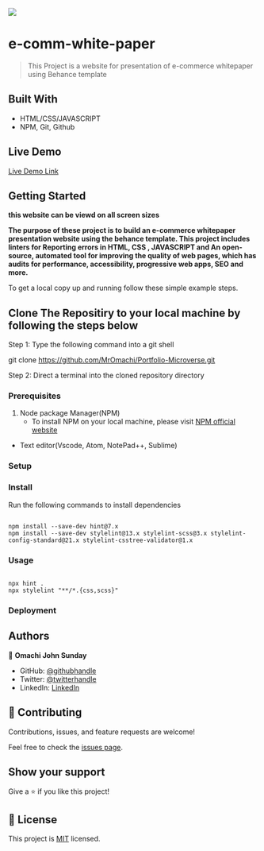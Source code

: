 ![](https://img.shields.io/badge/Microverse-blueviolet)

# e-comm-white-paper

> This Project is a website for presentation of e-commerce whitepaper using Behance template

## Built With

- HTML/CSS/JAVASCRIPT
- NPM, Git, Github

## Live Demo

[Live Demo Link](https://mromachi.github.io/e-comm-white-paper/)

## Getting Started

**this website can be viewd on all screen sizes**

**The purpose of these project is to build an e-commerce whitepaper presentation website using the behance template. This project includes linters for Reporting errors in HTML, CSS , JAVASCRIPT and An open-source, automated tool for improving the quality of web pages, which has audits for performance, accessibility, progressive web apps, SEO and more.**

To get a local copy up and running follow these simple example steps.

## Clone The Repositiry to your local machine by following the steps below

Step 1: Type the following command into a git shell

git clone https://github.com/MrOmachi/Portfolio-Microverse.git

Step 2: Direct a terminal into the cloned repository directory

### Prerequisites

1. Node package Manager(NPM)
   - To install NPM on your local machine, please visit [ NPM official website](https://nodejs.org/en/download/)

- Text editor(Vscode, Atom, NotePad++, Sublime)

### Setup

### Install

Run the following commands to install dependencies

```

npm install --save-dev hint@7.x
npm install --save-dev stylelint@13.x stylelint-scss@3.x stylelint-config-standard@21.x stylelint-csstree-validator@1.x

```

### Usage

```

npx hint .
npx stylelint "**/*.{css,scss}"

```

### Deployment

## Authors

👤 **Omachi John Sunday**

- GitHub: [@githubhandle](https://github.com/MrOmachi)
- Twitter: [@twitterhandle](https://twitter.com/Mr_Omachi)
- LinkedIn: [LinkedIn](https://www.linkedin.com/mwlite/in/john-omachi-00446210b)

## 🤝 Contributing

Contributions, issues, and feature requests are welcome!

Feel free to check the [issues page](../../issues/).

## Show your support

Give a ⭐️ if you like this project!

## 📝 License

This project is [MIT](./MIT.md) licensed.
